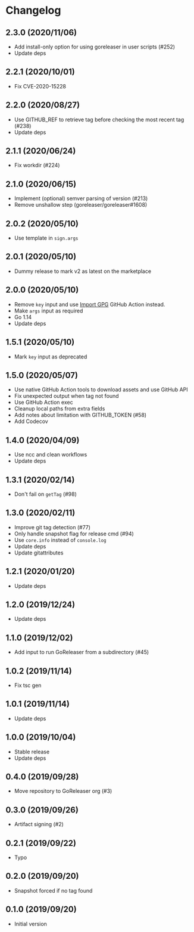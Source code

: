 # Changelog

## 2.3.0 (2020/11/06)

* Add install-only option for using goreleaser in user scripts (#252)
* Update deps

## 2.2.1 (2020/10/01)

* Fix CVE-2020-15228

## 2.2.0 (2020/08/27)

* Use GITHUB_REF to retrieve tag before checking the most recent tag (#238)
* Update deps

## 2.1.1 (2020/06/24)

* Fix workdir (#224)

## 2.1.0 (2020/06/15)

* Implement (optional) semver parsing of version (#213)
* Remove unshallow step (goreleaser/goreleaser#1608)

## 2.0.2 (2020/05/10)

* Use template in `sign.args`

## 2.0.1 (2020/05/10)

* Dummy release to mark v2 as latest on the marketplace

## 2.0.0 (2020/05/10)

* Remove `key` input and use [Import GPG](https://github.com/crazy-max/ghaction-import-gpg) GitHub Action instead.
* Make `args` input as required
* Go 1.14
* Update deps

## 1.5.1 (2020/05/10)

* Mark `key` input as deprecated

## 1.5.0 (2020/05/07)

* Use native GitHub Action tools to download assets and use GitHub API
* Fix unexpected output when tag not found
* Use GitHub Action exec
* Cleanup local paths from extra fields
* Add notes about limitation with GITHUB_TOKEN (#58)
* Add Codecov

## 1.4.0 (2020/04/09)

* Use ncc and clean workflows
* Update deps

## 1.3.1 (2020/02/14)

* Don't fail on `getTag` (#98)

## 1.3.0 (2020/02/11)

* Improve git tag detection (#77)
* Only handle snapshot flag for release cmd (#94)
* Use `core.info` instead of `console.log`
* Update deps
* Update gitattributes

## 1.2.1 (2020/01/20)

* Update deps

## 1.2.0 (2019/12/24)

* Update deps

## 1.1.0 (2019/12/02)

* Add input to run GoReleaser from a subdirectory (#45)

## 1.0.2 (2019/11/14)

* Fix tsc gen

## 1.0.1 (2019/11/14)

* Update deps

## 1.0.0 (2019/10/04)

* Stable release
* Update deps

## 0.4.0 (2019/09/28)

* Move repository to GoReleaser org (#3)

## 0.3.0 (2019/09/26)

* Artifact signing (#2)

## 0.2.1 (2019/09/22)

* Typo

## 0.2.0 (2019/09/20)

* Snapshot forced if no tag found

## 0.1.0 (2019/09/20)

* Initial version
